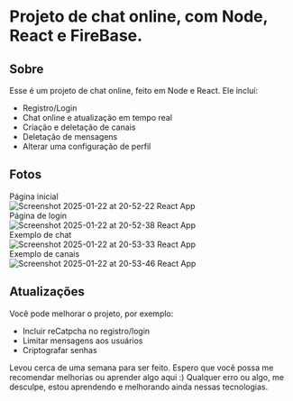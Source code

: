 # Projeto de chat online, com Node, React e FireBase.

## Sobre
Esse é um projeto de chat online, feito em Node e React. Ele incluí:
- Registro/Login
- Chat online e atualização em tempo real
- Criação e deletação de canais
- Deletação de mensagens
- Alterar uma configuração de perfil

## Fotos
Página inicial<br/>
![Screenshot 2025-01-22 at 20-52-22 React App](https://github.com/user-attachments/assets/9584fa95-4865-4708-a0c0-1ba9de27901d)
<br/>
Página de login<br/>
![Screenshot 2025-01-22 at 20-52-38 React App](https://github.com/user-attachments/assets/a87c3732-a048-4095-98ff-eb8095ca18c2)
<br/>
Exemplo de chat<br/>
![Screenshot 2025-01-22 at 20-53-33 React App](https://github.com/user-attachments/assets/9e45e3fb-980b-4b47-ae7c-ad7ebf84a579)
<br/>
Exemplo de canais<br/>
![Screenshot 2025-01-22 at 20-53-46 React App](https://github.com/user-attachments/assets/048d7c22-ba5d-4eb3-8b55-0ce3115b71a5)

## Atualizações
Você pode melhorar o projeto, por exemplo:
- Incluir reCatpcha no registro/login
- Limitar mensagens aos usuários
- Criptografar senhas

Levou cerca de uma semana para ser feito. Espero que você possa me recomendar melhorias ou aprender algo aqui :)
Qualquer erro ou algo, me desculpe, estou aprendendo e melhorando ainda nessas tecnologias.

